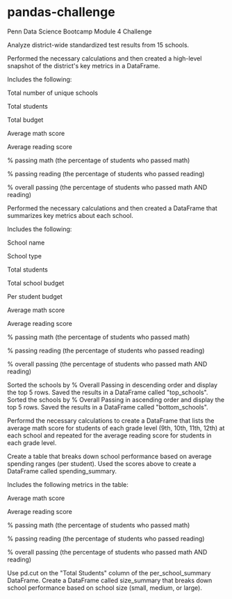 # pandas-challenge
Penn Data Science Bootcamp Module 4 Challenge

Analyze district-wide standardized test results from 15 schools. 

Performed the necessary calculations and then created a high-level snapshot of the district's key metrics in a DataFrame.

Includes the following:

Total number of unique schools

Total students

Total budget

Average math score

Average reading score

% passing math (the percentage of students who passed math)

% passing reading (the percentage of students who passed reading)

% overall passing (the percentage of students who passed math AND reading)


Performed the necessary calculations and then created a DataFrame that summarizes key metrics about each school.

Includes the following:

School name

School type

Total students

Total school budget

Per student budget

Average math score

Average reading score

% passing math (the percentage of students who passed math)

% passing reading (the percentage of students who passed reading)

% overall passing (the percentage of students who passed math AND reading)

Sorted the schools by % Overall Passing in descending order and display the top 5 rows.
Saved the results in a DataFrame called "top_schools".
Sorted the schools by % Overall Passing in ascending order and display the top 5 rows.
Saved the results in a DataFrame called "bottom_schools".

Performd the necessary calculations to create a DataFrame that lists the average math score for students of each grade level (9th, 10th, 11th, 12th) at each school and repeated for the average reading score for students in each grade level.

Create a table that breaks down school performance based on average spending ranges (per student).
Used the scores above to create a DataFrame called spending_summary.

Includes the following metrics in the table:

Average math score

Average reading score

% passing math (the percentage of students who passed math)

% passing reading (the percentage of students who passed reading)

% overall passing (the percentage of students who passed math AND reading)

Use pd.cut on the "Total Students" column of the per_school_summary DataFrame.
Create a DataFrame called size_summary that breaks down school performance based on school size (small, medium, or large).